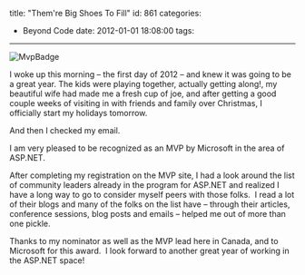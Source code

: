 title: "Them're Big Shoes To Fill"
id: 861
categories:
  - Beyond Code
date: 2012-01-01 18:08:00
tags:
---

![MvpBadge](http://oldblog.jameschambers.com/Media/Default/Windows-Live-Writer/b1ef7f7f1cab_E1BF/MvpBadge_3.png "MvpBadge")

I woke up this morning – the first day of 2012 – and knew it was going to be a great year. The kids were playing together, actually getting along!, my beautiful wife had made me a fresh cup of joe, and after getting a good couple weeks of visiting in with friends and family over Christmas, I officially start my holidays tomorrow.

And then I checked my email.

I am very pleased to be recognized as an MVP by Microsoft in the area of ASP.NET.&nbsp; 

After completing my registration on the MVP site, I had a look around the list of community leaders already in the program for ASP.NET and realized I have a long way to go to consider myself peers with those folks.&nbsp; I read a lot of their blogs and many of the folks on the list have – through their articles, conference sessions, blog posts and emails – helped me out of more than one pickle.

Thanks to my nominator as well as the MVP lead here in Canada, and to Microsoft for this award.&nbsp; I look forward to another great year of working in the ASP.NET space!